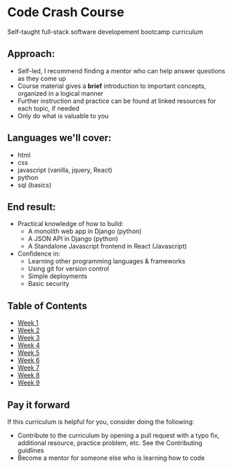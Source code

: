 # Code Crash Course
Self-taught full-stack software developement bootcamp curriculum

## Approach:
 * Self-led, I recommend finding a mentor who can help answer questions as they come up
 * Course material gives a **brief** introduction to important concepts, organized in a logical manner
 * Further instruction and practice can be found at linked resources for each topic, if needed
 * Only do what is valuable to you

## Languages we'll cover:
* html
* css
* javascript (vanilla, jquery, React)
* python
* sql (basics)

## End result:
* Practical knowledge of how to build:
  - A monolith web app in Django (python)
  - A JSON API in Django (python)
  - A Standalone Javascript frontend in React (Javascript)
* Confidence in:
  - Learning other programming languages & frameworks
  - Using git for version control
  - Simple deployments
  - Basic security

## Table of Contents
* [Week 1](week-1)
* [Week 2](week-2)
* [Week 3](week-3)
* [Week 4](week-4)
* [Week 5](week-5)
* [Week 6](week-6)
* [Week 7](week-7)
* [Week 8](week-8)
* [Week 9](week-9)

## Pay it forward
If this curriculum is helpful for you, consider doing the following:
* Contribute to the curriculum by opening a pull request with a typo fix, additional resource, practice problem, etc. See the Contributing guidlines
* Become a mentor for someone else who is learning how to code